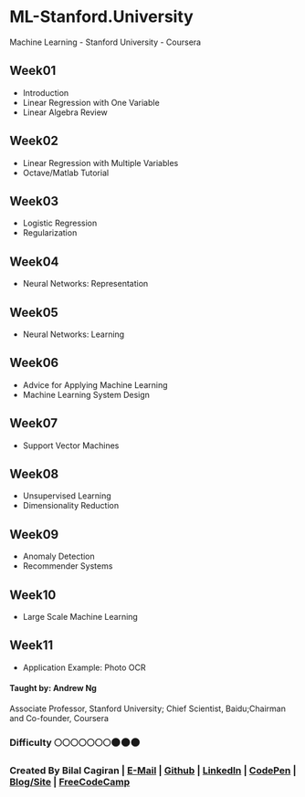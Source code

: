 # ML-Stanford.University
Machine Learning - Stanford University -  Coursera

## Week01
* Introduction
* Linear Regression with One Variable
* Linear Algebra Review

## Week02
* Linear Regression with Multiple Variables
* Octave/Matlab Tutorial

## Week03
* Logistic Regression
* Regularization

## Week04
* Neural Networks: Representation

## Week05
* Neural Networks: Learning

## Week06
* Advice for Applying Machine Learning
* Machine Learning System Design

## Week07
* Support Vector Machines

## Week08
* Unsupervised Learning
* Dimensionality Reduction

## Week09
* Anomaly Detection
* Recommender Systems

## Week10
* Large Scale Machine Learning

## Week11
* Application Example: Photo OCR


#### Taught by: Andrew Ng 
Associate Professor, Stanford University; Chief Scientist, Baidu;Chairman and Co-founder, Coursera

### Difficulty :full_moon::full_moon::full_moon::full_moon::full_moon::full_moon::full_moon::new_moon::new_moon::new_moon:

### Created By Bilal Cagiran | [E-Mail](mailto:bcagiran@hotmail.com) | [Github](https://github.com/extwiii/) | [LinkedIn](https://linkedin.com/in/bilalcagiran) | [CodePen](http://codepen.io/extwiii/) | [Blog/Site](http://bilalcagiran.com) | [FreeCodeCamp](https://www.freecodecamp.com/extwiii) 
